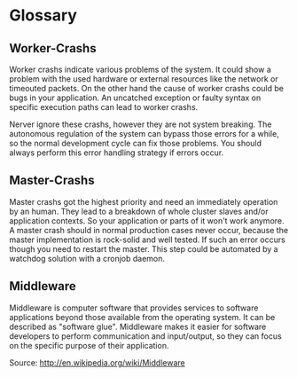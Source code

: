 # Glossary

## Worker-Crashs

Worker crashs indicate various problems of the system. It could show a problem
with the used hardware or external resources like the network or timeouted packets.
On the other hand the cause of worker crashs could be bugs in your application.
An uncatched exception or faulty syntax on specific execution paths can lead to
worker crashs.

Nerver ignore these crashs, however they are not system breaking. The autonomous
regulation of the system can bypass those errors for a while, so the normal development
cycle can fix those problems. You should always perform this error handling strategy
if errors occur.

## Master-Crashs

Master crashs got the highest priority and need an immediately operation by an human.
They lead to a breakdown of whole cluster slaves and/or application contexts. So your
application or parts of it won't work anymore. A master crash should in normal production
cases never occur, because the master implementation is rock-solid and well tested.
If such an error occurs though you need to restart the master. This step could be automated
by a watchdog solution with a cronjob daemon.

## Middleware

Middleware is computer software that provides services to software applications
beyond those available from the operating system. It can be described as "software glue".
Middleware makes it easier for software developers to perform communication and
input/output, so they can focus on the specific purpose of their application.

Source: http://en.wikipedia.org/wiki/Middleware

